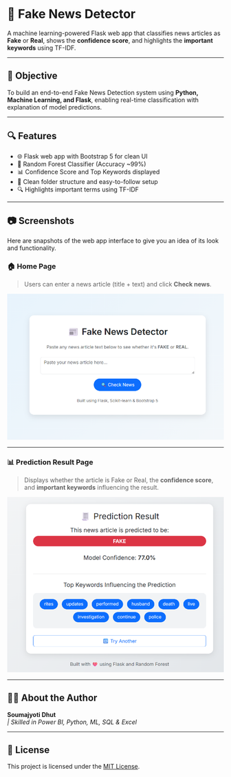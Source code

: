 # 📰 Fake News Detector

A machine learning-powered Flask web app that classifies news articles as **Fake** or **Real**, shows the **confidence score**, and highlights the **important keywords** using TF-IDF.

---

## 🧠 Objective

To build an end-to-end Fake News Detection system using **Python, Machine Learning, and Flask**, enabling real-time classification with explanation of model predictions.

---

## 🔍 Features

- 🌐 Flask web app with Bootstrap 5 for clean UI
- 🧠 Random Forest Classifier (Accuracy ~99%)
- 📊 Confidence Score and Top Keywords displayed
- 📂 Clean folder structure and easy-to-follow setup
- 🔍 Highlights important terms using TF-IDF

---
## 📷 Screenshots

Here are snapshots of the web app interface to give you an idea of its look and functionality.

### 🏠 Home Page

> Users can enter a news article (title + text) and click **Check news**.

![Home Page](screenshots/home.png)

---

### 📊 Prediction Result Page

> Displays whether the article is Fake or Real, the **confidence score**, and **important keywords** influencing the result.

![Result Page](screenshots/result.png)

---

## 🙋‍♂️ About the Author

**Soumajyoti Dhut**  
*| Skilled in Power BI, Python, ML, SQL & Excel*  


---

## 📃 License

This project is licensed under the [MIT License](LICENSE).

